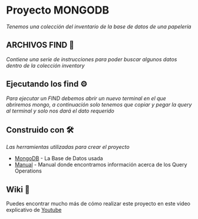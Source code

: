 # Proyecto MONGODB

_Tenemos una colección del inventario de la base de datos de una papelería_

## ARCHIVOS FIND 🚀

_Contiene una serie de instrucciones para poder buscar algunos datos dentro de la colección inventory_

## Ejecutando los find ⚙️

_Para ejecutar un FIND debemos abrir un nuevo terminal en el que abriremos mongo, a continuación solo tenemos que copiar y pegar la query al terminal y solo nos dará el dato requerido_


## Construido con 🛠️

_Las herramientas utilizadas para crear el proyecto_

* [MongoDB](https://www.mongodb.com/) - La Base de Datos usada
* [Manual](https://docs.mongodb.com/manual/) - Manual donde encontramos información acerca de los Query Operations


## Wiki 📖

Puedes encontrar mucho más de cómo realizar este proyecto en este video explicativo de [Youtube](https://www.youtube.com/watch?v=7J4G1I005GA&ab_channel=AdolfoSaltoS%C3%A1nchezdelCorral)
